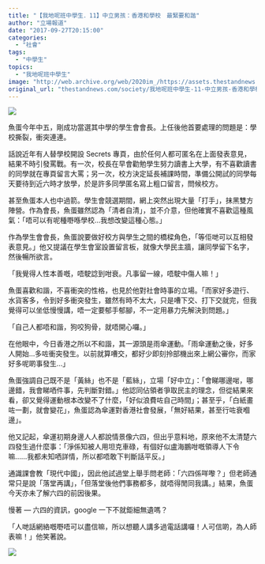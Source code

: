 ```yaml
---
title: "【我地呢班中學生．11】中立男孩：香港和學校　最緊要和諧"
author: "立場報道"
date: "2017-09-27T20:15:00"
categories:
  - "社會"
tags:
  - "中學生"
topics:
  - "我地呢班中學生"
image: "http://web.archive.org/web/2020im_/https://assets.thestandnews.com/media/photos/21691305_10155848420329924_1581869887_n_rwul0.png"
original_url: "thestandnews.com/society/我地呢班中學生-11-中立男孩-香港和學校-最緊要和諧"
---
```

![](http://web.archive.org/web/2020im_/https://assets.thestandnews.com/media/photos/21691305_10155848420329924_1581869887_n_rwul0.png)

魚蛋今年中五，剛成功當選其中學的學生會會長。上任後他首要處理的問題是：學校撕裂，衝突連連。

話說近年有人替學校開設 Secrets 專頁，由於任何人都可匿名在上面發表意見，結果不時引發罵戰。有一次，校長在早會勸勉學生努力讀書上大學，有不喜歡讀書的同學就在專頁留言大罵；另一次，校方決定延長補課時間，準備公開試的同學每天要待到近六時才放學，於是許多同學匿名寫上粗口留言，問候校方。

甚至魚蛋本人也中過箭。學生會競選期間，網上突然出現大量「打手」，抹黑雙方陣營。作為會長，魚蛋雖然認為「清者自清」，並不介意，但他確實不喜歡這種風氣：「唔可以有呢種嘢喺學校…我想改變這種心態。」

作為學生會會長，魚蛋說要做好校方與學生之間的橋樑角色，「等佢哋可以互相發表意見。」他又提議在學生會室設置留言板，就像大學民主牆，讓同學留下名字，然後暢所欲言。

「我覺得人性本善嘅，唔駛諗到咁衰。凡事留一線，唔駛中傷人嘛！」

魚蛋喜歡和諧，不喜衝突的性格，也見於他對社會時事的立場。「而家好多遊行、水貨客多，令到好多衝突發生，雖然有時不太大，只是嘈下交、打下交就完，但我覺得可以坐低慢慢講，唔一定要郁手郁腳，不一定用暴力先解決到問題。」

「自己人都唔和諧，狗咬狗骨，就唔開心囉。」

在他眼中，今日香港之所以不和諧，其一源頭是雨傘運動。「雨傘運動之後，好多人開始…多咗衝突發生。以前就算嘈交，都好少即刻拎部機出來上網公審你，而家好多呢啲事發生…」

魚蛋強調自己既不是「黃絲」也不是「藍絲」，立場「好中立」：「會睇哪邊啱，哪邊錯，我會睇哂件事，先判斷對錯。」他認同佔領者爭取民主的理念，但從結果來看，卻又覺得運動根本改變不了什麼，「好似浪費咗自己時間」；甚至乎，「白紙畫咗一劃，就會變花」，魚蛋認為傘運對香港社會發展，「無好結果，甚至行咗衰嗰邊」。

他又記起，傘運初期身邊人人都說情景像六四，但出乎意料地，原來他不太清楚六四發生過什麼事：「淨係知被人用坦克車碌，有個好似盧海鵬咁嘅領導人下令嘛……我都未知哂詳情，所以都唔敢下判斷話平反。」

通識課會教「現代中國」，因此他試過堂上舉手問老師：「六四係咩嚟？」但老師通常只是說「落堂再講」，「但落堂後他們事務都多，就唔得閒同我講。」結果，魚蛋今天亦未了解六四的前因後果。

慢著 — 六四的資訊，google 一下不就鉅細無遺嗎？

「人哋話網絡嘅嘢唔可以盡信嘛，所以想聽人講多過電話講囉！人可信啲，為人師表嘛！」他笑著說。

![](http://web.archive.org/web/2020im_/https://assets.thestandnews.com/media/photos/IMG_2943_ASdg2.png)